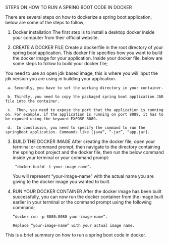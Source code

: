 STEPS ON HOW TO RUN A SPRING BOOT CODE IN DOCKER

There are several steps on how to dockerize a spring boot application, below are some of the steps to follow;

1.   Docker installation
   The first step  is to install a desktop docker inside your computer from their official website.

2.   CREATE A DOCKER FILE
   Create a dockerfile in the root directory of your spring boot application. This docker file specifies how you want to build the docker image for your application. Inside your docker file, below are some steps to follow to build your docker file;

   You need to use an open jdk based image, this is where you will input the jdk version you are using in building your application.

     a. Secondly, you have to set the working directory in your container.

     b. Thirdly, you need to copy the packaged spring boot application JAR file into the container.

     c.  Then, you need to expose the port that the application is running on. For example, if the application is running on port 8089, it has to be exposed using the keyword EXPOSE 8089.

     d.  In conclusion, you need to specify the command to run the springBoot application. Commands like [java”, “-jar”, “app.jar].

 3.    BUILD THE DOCKER IMAGE
        After creating the docker file, open your terminal or command prompt, then navigate to      the directory containing the spring boot project and the docker file, then run the below command  inside your terminal or your command prompt:

		    “docker build -t your-image-name”.

        You will represent “your-image-name” with the actual name you are giving to the docker image you wanted to built.

 4.	  RUN YOUR DOCKER CONTAINER
        After the docker image has been built successfully, you can now run the docker container from the image built earlier in your terminal or the command prompt using the following command;

	      “docker run -p 8080:8080 your-image-name”.

          Replace “your-image-name” with your actual image name.

This is a brief summary on how to run a spring boot code in docker.
